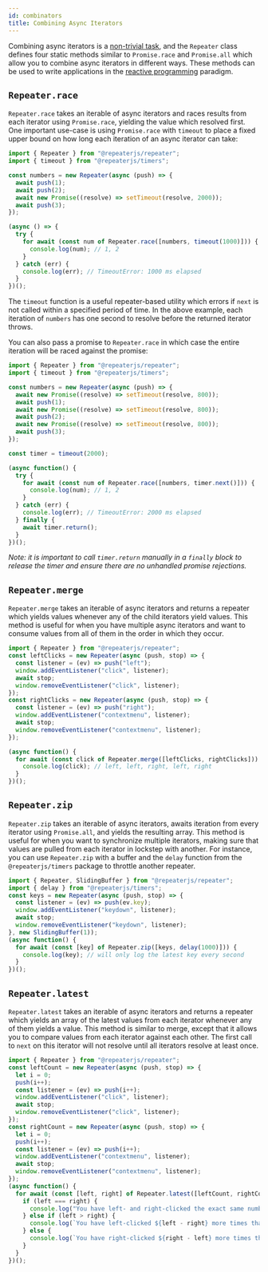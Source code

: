 ```yaml
---
id: combinators 
title: Combining Async Iterators
---
```


Combining async iterators is a [non-trivial task](https://stackoverflow.com/questions/50585456/how-can-i-interleave-merge-async-iterables), and the `Repeater` class defines four static methods similar to `Promise.race` and `Promise.all` which allow you to combine async iterators in different ways. These methods can be used to write applications in the [reactive programming](https://en.wikipedia.org/wiki/Reactive_programming) paradigm.

## `Repeater.race`

`Repeater.race` takes an iterable of async iterators and races results from each iterator using `Promise.race`, yielding the value which resolved first. One important use-case is using `Promise.race` with `timeout` to place a fixed upper bound on how long each iteration of an async iterator can take:

```js
import { Repeater } from "@repeaterjs/repeater";
import { timeout } from "@repeaterjs/timers";

const numbers = new Repeater(async (push) => {
  await push(1);
  await push(2);
  await new Promise((resolve) => setTimeout(resolve, 2000));
  await push(3);
});

(async () => {
  try {
    for await (const num of Repeater.race([numbers, timeout(1000)])) {
      console.log(num); // 1, 2
    }
  } catch (err) {
    console.log(err); // TimeoutError: 1000 ms elapsed
  }
})();
```

The `timeout` function is a useful repeater-based utility which errors if `next` is not called within a specified period of time. In the above example, each iteration of `numbers` has one second to resolve before the returned iterator throws.

You can also pass a promise to `Repeater.race` in which case the entire iteration will be raced against the promise:

```js
import { Repeater } from "@repeaterjs/repeater";
import { timeout } from "@repeaterjs/timers";

const numbers = new Repeater(async (push) => {
  await new Promise((resolve) => setTimeout(resolve, 800));
  await push(1);
  await new Promise((resolve) => setTimeout(resolve, 800));
  await push(2);
  await new Promise((resolve) => setTimeout(resolve, 800));
  await push(3);
});

const timer = timeout(2000);

(async function() {
  try {
    for await (const num of Repeater.race([numbers, timer.next()])) {
      console.log(num); // 1, 2
    }
  } catch (err) {
    console.log(err); // TimeoutError: 2000 ms elapsed
  } finally {
    await timer.return();
  }
})();
```

*Note: it is important to call `timer.return` manually in a `finally` block to release the timer and ensure there are no unhandled promise rejections.*

## `Repeater.merge`

`Repeater.merge` takes an iterable of async iterators and returns a repeater which yields values whenever any of the child iterators yield values. This method is useful for when you have multiple async iterators and want to consume values from all of them in the order in which they occur.

```js
import { Repeater } from "@repeaterjs/repeater";
const leftClicks = new Repeater(async (push, stop) => {
  const listener = (ev) => push("left");
  window.addEventListener("click", listener);
  await stop;
  window.removeEventListener("click", listener);
});
const rightClicks = new Repeater(async (push, stop) => {
  const listener = (ev) => push("right");
  window.addEventListener("contextmenu", listener);
  await stop;
  window.removeEventListener("contextmenu", listener);
});

(async function() {
  for await (const click of Repeater.merge([leftClicks, rightClicks])) {
    console.log(click); // left, left, right, left, right
  }
})();
```

## `Repeater.zip`

`Repeater.zip` takes an iterable of async iterators, awaits iteration from every iterator using `Promise.all`, and yields the resulting array. This method is useful for when you want to synchronize multiple iterators, making sure that values are pulled from each iterator in lockstep with another. For instance, you can use `Repeater.zip` with a buffer and the `delay` function from the `@repeaterjs/timers` package to throttle another repeater.

```js
import { Repeater, SlidingBuffer } from "@repeaterjs/repeater";
import { delay } from "@repeaterjs/timers";
const keys = new Repeater(async (push, stop) => {
  const listener = (ev) => push(ev.key);
  window.addEventListener("keydown", listener);
  await stop;
  window.removeEventListener("keydown", listener);
}, new SlidingBuffer(1));
(async function() {
  for await (const [key] of Repeater.zip([keys, delay(1000)])) {
    console.log(key); // will only log the latest key every second
  }
})();
```

## `Repeater.latest`

`Repeater.latest` takes an iterable of async iterators and returns a repeater which yields an array of the latest values from each iterator whenever any of them yields a value. This method is similar to merge, except that it allows you to compare values from each iterator against each other. The first call to `next` on this iterator will not resolve until all iterators resolve at least once.

```js
import { Repeater } from "@repeaterjs/repeater";
const leftCount = new Repeater(async (push, stop) => {
  let i = 0;
  push(i++);
  const listener = (ev) => push(i++);
  window.addEventListener("click", listener);
  await stop;
  window.removeEventListener("click", listener);
});
const rightCount = new Repeater(async (push, stop) => {
  let i = 0;
  push(i++);
  const listener = (ev) => push(i++);
  window.addEventListener("contextmenu", listener);
  await stop;
  window.removeEventListener("contextmenu", listener);
});
(async function() {
  for await (const [left, right] of Repeater.latest([leftCount, rightCount])) {
    if (left === right) {
      console.log("You have left- and right-clicked the exact same number of times");
    } else if (left > right) {
      console.log(`You have left-clicked ${left - right} more times than right-clicked`);
    } else {
      console.log(`You have right-clicked ${right - left} more times than left-clicked`);
    }
  }
})();
```
